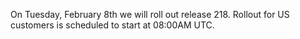 
On Tuesday, February 8th we will roll out release 218. Rollout for US customers is scheduled to start at 08:00AM UTC.
